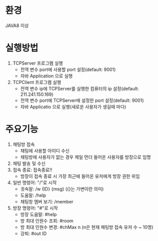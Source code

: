 # 환경
JAVA8 이상

# 실행방법

1. TCPServer 프로그램 실행
     - 전역 변수 port에 사용할 port 설정(default: 9001)
     - 자바 Application 으로 실행
2. TCPClient 프로그램 실행
     - 전역 변수 ip에 TCPServer를 실행한 컴퓨터의 ip 설정(default: 211.241.150.169)
     - 전역 변수 port에 TCPServer에 설정한 port 설정(default: 9001)
     - 자바 Applicatio 으로 실행(새로운 사용자가 생길때 마다)
  
# 주요기능
1. 채팅방 접속
   - 채팅에 사용할 아이디 수신
   - 채팅방에 사용자가 없는 경우 제일 먼더 들어온 사용자를 방장으로 임명
3. 채팅 발송 및 수신
4. 접속 종료: 접속종료!!
     - 방장이 접속 종료 시 가장 최근에 들어온 유저에게 방장 권한 위임
5. 일반 명령어: "/"로 시작
     - 귓속말: /w {ID} {msg} ({}는 가변이란 의미)
     - 도움말: /help
     - 채팅창 멤버 보기: /member
6. 방장 명령어: "#"로 시작
     - 방장 도움말: #help
     - 방 최대 인원수 조회: #room
     - 방 최대 인원수 변경: #chMax n (n은 현재 채팅방 접속 유저 수 ~ 10명)
     - 강퇴: #out ID
